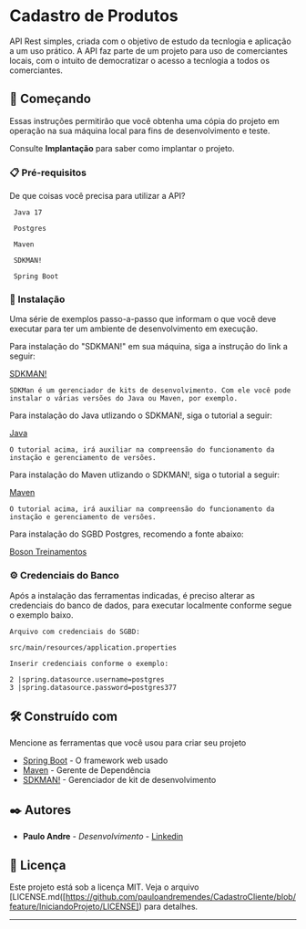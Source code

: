 # Cadastro de Produtos

API Rest simples, criada com o objetivo de estudo da tecnlogia e aplicação a um uso prático. A API faz parte de um projeto para uso de comerciantes locais, com o intuito de democratizar o acesso a tecnlogia a todos os comerciantes.

## 🚀 Começando

Essas instruções permitirão que você obtenha uma cópia do projeto em operação na sua máquina local para fins de desenvolvimento e teste.

Consulte **Implantação** para saber como implantar o projeto.

### 📋 Pré-requisitos

De que coisas você precisa para utilizar a API?

```
 Java 17
 
 Postgres
 
 Maven
 
 SDKMAN!
 
 Spring Boot
```

### 🔧 Instalação

Uma série de exemplos passo-a-passo que informam o que você deve executar para ter um ambiente de desenvolvimento em execução.

Para instalação do "SDKMAN!" em sua máquina, siga a instrução do link a seguir:

[SDKMAN!](https://sdkman.io/install) 

```
SDKMan é um gerenciador de kits de desenvolvimento. Com ele você pode instalar o várias versões do Java ou Maven, por exemplo.
```

Para instalação do Java utlizando o SDKMAN!, siga o tutorial a seguir:

[Java](https://medium.com/@luksrn/dica-sdkman-gerenciador-de-sdks-na-plataforma-java-dd594fb538f4) 

```
O tutorial acima, irá auxiliar na compreensão do funcionamento da instação e gerenciamento de versões. 
```

Para instalação do Maven utlizando o SDKMAN!, siga o tutorial a seguir:

[Maven](https://franciscochaves.com.br/blog/instale-o-maven-com-sdkman) 

```
O tutorial acima, irá auxiliar na compreensão do funcionamento da instação e gerenciamento de versões. 
```
Para instalação do SGBD Postgres, recomendo a fonte abaixo:

[Boson Treinamentos](https://www.youtube.com/watch?v=Z_SPrzlT4Fc&list=PLucm8g_ezqNoAkYKXN_zWupyH6hQCAwxY) 




### ⚙️ Credenciais do Banco

Após a instalação das ferramentas indicadas, é preciso alterar as credenciais do banco de dados, para executar localmente conforme segue o exemplo baixo.

```
Arquivo com credenciais do SGBD: 

src/main/resources/application.properties

Inserir credenciais conforme o exemplo: 

2 |spring.datasource.username=postgres
3 |spring.datasource.password=postgres377

```

## 🛠️ Construído com

Mencione as ferramentas que você usou para criar seu projeto

* [Spring Boot](https://spring.io/) - O framework web usado
* [Maven](https://maven.apache.org/) - Gerente de Dependência
* [SDKMAN!](https://sdkman.io/) - Gerenciador de kit de desenvolvimento




## ✒️ Autores

* **Paulo Andre** - *Desenvolvimento* - [Linkedin](https://www.linkedin.com/in/paulo-andr%C3%A9-mendes-costa/)


## 📄 Licença

Este projeto está sob a licença MIT. Veja o arquivo [LICENSE.md([https://github.com/pauloandremendes/CadastroCliente/blob/feature/IniciandoProjeto/LICENSE]) para detalhes.



---
